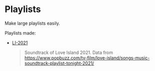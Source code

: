 # Playlists

Make large playlists easily.

Playlists made:

- [LI-2021](https://open.spotify.com/playlist/4vBb2pMSEK75a2YZGXrsXQ?si=7e4ca061a28b4923)
  > Soundtrack of Love Island 2021. Data from https://www.popbuzz.com/tv-film/love-island/songs-music-soundtrack-playlist-tonight-2021/
